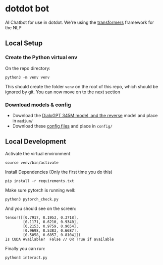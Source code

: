 # dotdot bot

AI Chatbot for use in dotdot. We're using the [transformers](https://github.com/huggingface/transformers) framework for the NLP

## Local Setup

### Create the Python virtual env

On the repo directory:

```console
python3 -m venv venv 
```

This should create the folder `venv` on the root of this repo, which should be ignored by git.
You can now move on to the next section

### Download models & config

- Download the [DialoGPT 345M model, and the reverse](https://github.com/microsoft/DialoGPT#models) model and place in `medium/`
- Download these [config files](https://github.com/microsoft/DialoGPT/tree/master/configs) and place in `config/`


## Local Development

Activate the virtual environment

```console
source venv/bin/activate
```

Install Dependencies (Only the first time you do this)

```console
pip install -r requirements.txt
```

Make sure pytorch is running well:

```console
python3 pytorch_check.py
```

And you should see on the screen:
```
tensor([[0.7917, 0.1953, 0.3718],
        [0.1171, 0.6210, 0.9340],
        [0.2153, 0.9759, 0.9654],
        [0.9698, 0.5383, 0.6687],
        [0.5058, 0.6857, 0.8104]])
Is CUDA Available?  False // OR True if available
```

Finally you can run:

```console
python3 interact.py
```